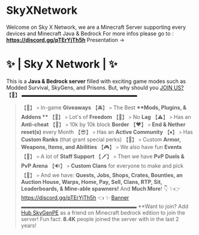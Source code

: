 ﻿# SkyXNetwork
 Welcome on Sky X Network, we are a Minecraft Server supporting every devices and Minecraft Java & Bedrock
For more infos please go to : **https://discord.gg/pTErYjTh5h**
Presentation ->

# ✨ | Sky X Network | ✨  
This is a **Java & Bedrock server** filled with exciting game modes such as Modded Survival, SkyGens, and Prisons. But, why should you [JOIN US?](https://discord.gg/pTErYjTh5h) 【🤔】
▬▬▬▬▬▬▬▬▬▬▬▬▬▬▬▬▬▬▬▬▬▬
> 【🎁】 `>` In-game **__Giveaways__**
> 【🚔】 `>` The Best __**Mods, Plugins, & Addons **__ 
> 【🦅】 `>` Lot's of **__Freedom__**
> 【🚫】 `>` No **__Lag__**
> 【⚠️】 `>` Has an **__Anti-cheat__**
> 【🔗】 `>` 10k by 10k block **Border**
> 【❤️】 `>` **End & Nether reset(s)** every Month
> 【😎】 `>` Has an **__Active Community__** 
> 【♦️】 `>` Has **__Custom Ranks__** (that grant special perks) 
> 【📣】 `>` Custom **__Armor, Weapons, Items, and Abilities__** 
> 【🎮】 `>` We also have fun **__Events__** 
> 【🚨】 `>` A lot of **__Staff Support__** 
> 【🗡️】 `>` Then we have **__PvP Duels & PvP Arena__**
> 【🔊】 `>` **__Custom Clans__** for everyone to make and pick
> 【🗿】 `>` And we have: **__Quests, Jobs,  Shops, Crates, Bounties, an Auction House, Warps, Home, Pay, Sell, Clans, RTP, Sit, Leaderboards, & Mine-able spawners!__**
And **__Much More__**! 👇
✨👉 https://discord.gg/pTErYjTh5h 👈 ✨ 
                                  [Banner](https://tenor.com/mo4TzVH3zdV.gif)
▬▬▬▬▬▬▬▬▬▬▬▬▬▬▬▬▬▬▬▬▬▬
**Want to join? Add [Hub SkyGenPE](https://www.xbox.com/en-US/play/user/Hub%20SkyGenPE) as a friend on Minecraft bedrock edition to join the server! Fun fact: **8.4K** people joined the server with in the last 2 years!
